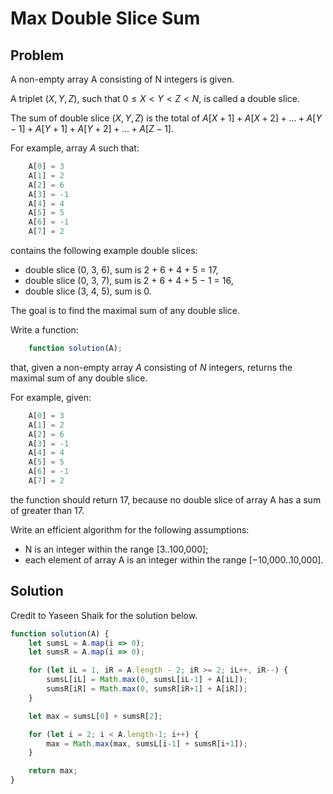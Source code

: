 # Max Double Slice Sum

## Problem

A non-empty array A consisting of N integers is given.

A triplet $(X, Y, Z)$, such that $0 ≤ X < Y < Z < N$, is called a double slice.

The sum of double slice $(X, Y, Z)$ is the total of $A[X + 1] + A[X + 2] + ... + A[Y − 1] + A[Y + 1] + A[Y + 2] + ... + A[Z − 1]$.

For example, array $A$ such that:

```js
    A[0] = 3
    A[1] = 2
    A[2] = 6
    A[3] = -1
    A[4] = 4
    A[5] = 5
    A[6] = -1
    A[7] = 2
```

contains the following example double slices:

- double slice (0, 3, 6), sum is 2 + 6 + 4 + 5 = 17,
- double slice (0, 3, 7), sum is 2 + 6 + 4 + 5 − 1 = 16,
- double slice (3, 4, 5), sum is 0.

The goal is to find the maximal sum of any double slice.

Write a function:

```js
    function solution(A);
```

that, given a non-empty array $A$ consisting of $N$ integers, returns the maximal sum of any double slice.

For example, given:

```js
    A[0] = 3
    A[1] = 2
    A[2] = 6
    A[3] = -1
    A[4] = 4
    A[5] = 5
    A[6] = -1
    A[7] = 2
```

the function should return 17, because no double slice of array A has a sum of greater than 17.

Write an efficient algorithm for the following assumptions:

- N is an integer within the range [3..100,000];
- each element of array A is an integer within the range [−10,000..10,000].

## Solution

Credit to Yaseen Shaik for the solution below.

```js
function solution(A) {
    let sumsL = A.map(i => 0);
    let sumsR = A.map(i => 0);

    for (let iL = 1, iR = A.length - 2; iR >= 2; iL++, iR--) {
        sumsL[iL] = Math.max(0, sumsL[iL-1] + A[iL]);
        sumsR[iR] = Math.max(0, sumsR[iR+1] + A[iR]);
    }

    let max = sumsL[0] + sumsR[2];

    for (let i = 2; i < A.length-1; i++) {
        max = Math.max(max, sumsL[i-1] + sumsR[i+1]);
    }

    return max;
}
```
